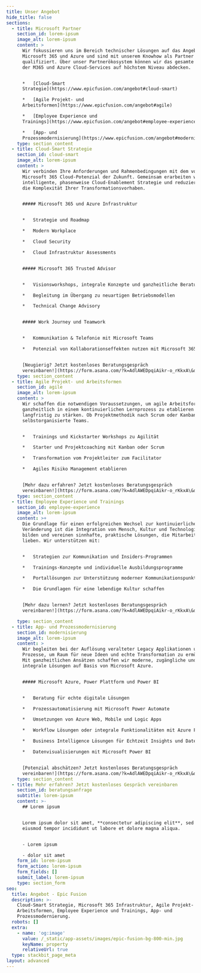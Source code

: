 ```yaml
---
title: Unser Angebot
hide_title: false
sections:
  - title: Microsoft Partner
    section_id: lorem-ipsum
    image_alt: lorem-ipsum
    content: >
      Wir fokussieren uns im Bereich technischer Lösungen auf das Angebot von
      Microsoft 365 und Azure und sind mit unserem Knowhow als Partner
      qualifiziert. Über unser Partnerökosystem können wir das gesamte Spektrum
      der M365 und Azure Cloud-Services auf höchstem Niveau abdecken.


      *   [Cloud-Smart
      Strategie](https://www.epicfusion.com/angebot#cloud-smart)

      *   [Agile Projekt- und
      Arbeitsformen](https://www.epicfusion.com/angebot#agile)

      *   [Employee Experience und
      Trainings](https://www.epicfusion.com/angebot#employee-experience)

      *   [App- und
      Prozessmodernisierung](https://www.epicfusion.com/angebot#modernisierung)
    type: section_content
  - title: Cloud-Smart Strategie
    section_id: cloud-smart
    image_alt: lorem-ipsum
    content: >
      Wir verbinden Ihre Anforderungen und Rahmenbedingungen mit dem vollen
      Microsoft 365 Cloud-Potenzial der Zukunft. Gemeinsam erarbeiten wir eine
      intelligente, phasenweise Cloud-Enablement Strategie und reduzieren damit
      die Komplexität Ihrer Transformationsvorhaben.


      ##### Microsoft 365 und Azure Infrastruktur


      *   Strategie und Roadmap

      *   Modern Workplace

      *   Cloud Security

      *   Cloud Infrastruktur Assessments


      ##### Microsoft 365 Trusted Advisor


      *   Visionsworkshops, integrale Konzepte und ganzheitliche Beratung

      *   Begleitung im Übergang zu neuartigen Betriebsmodellen

      *   Technical Change Advisory


      ##### Work Journey und Teamwork


      *   Kommunikation & Telefonie mit Microsoft Teams

      *   Potenzial von Kollaborationseffekten nutzen mit Microsoft 365


      [Neugierig? Jetzt kostenloses Beratungsgespräch
      vereinbaren!](https://form.asana.com/?k=AdlAWEDpqiAikr-o_rKkxA\&d=1200129872637977)
    type: section_content
  - title: Agile Projekt- und Arbeitsformen
    section_id: agile
    image_alt: lorem-ipsum
    content: >
      Wir schaffen die notwendigen Voraussetzungen, um agile Arbeitsformen
      ganzheitlich in einem kontinuierlichen Lernprozess zu etablieren und
      langfristig zu stärken. Ob Projektmethodik nach Scrum oder Kanban, oder
      selbstorganisierte Teams.


      *   Trainings und Kickstarter Workshops zu Agilität

      *   Starter und Projektcoaching mit Kanban oder Scrum

      *   Transformation vom Projektleiter zum Facilitator

      *   Agiles Risiko Management etablieren


      [Mehr dazu erfahren? Jetzt kostenloses Beratungsgespräch
      vereinbaren!](https://form.asana.com/?k=AdlAWEDpqiAikr-o_rKkxA\&d=1200129872637977)
    type: section_content
  - title: Employee Experience und Trainings
    section_id: employee-experience
    image_alt: lorem-ipsum
    content: >+
      Die Grundlage für einen erfolgreichen Wechsel zur kontinuierlichen
      Veränderung ist die Integration von Mensch, Kultur und Technologie. Wir
      bilden und vereinen sinnhafte, praktische Lösungen, die Mitarbeitende
      lieben. Wir unterstützen mit:


      *   Strategien zur Kommunikation und Insiders-Programmen

      *   Trainings-Konzepte und individuelle Ausbildungsprogramme

      *   Portallösungen zur Unterstützung moderner Kommunikationspunkte

      *   Die Grundlagen für eine lebendige Kultur schaffen


      [Mehr dazu lernen? Jetzt kostenloses Beratungsgespräch
      vereinbaren!](https://form.asana.com/?k=AdlAWEDpqiAikr-o_rKkxA\&d=1200129872637977)

    type: section_content
  - title: App- und Prozessmodernisierung
    section_id: modernisierung
    image_alt: lorem-ipsum
    content: >
      Wir begleiten bei der Auflösung veralteter Legacy Applikationen und
      Prozesse, um Raum für neue Ideen und echte Transformation zu ermöglichen.
      Mit ganzheitlichen Ansätzen schaffen wir moderne, zugängliche und
      integrale Lösungen auf Basis von Microsoft Azure.


      ##### Microsoft Azure, Power Plattform und Power BI


      *   Beratung für echte digitale Lösungen

      *   Prozessautomatisierung mit Microsoft Power Automate

      *   Umsetzungen von Azure Web, Mobile und Logic Apps

      *   Workflow Lösungen oder integrale Funktionalitäten mit Azure Functions

      *   Business Intelligence Lösungen für Echtzeit Insights und Datenanalysen

      *   Datenvisualisierungen mit Microsoft Power BI


      [Potenzial abschätzen? Jetzt kostenloses Beratungsgespräch
      vereinbaren!](https://form.asana.com/?k=AdlAWEDpqiAikr-o_rKkxA\&d=1200129872637977)
    type: section_content
  - title: Mehr erfahren? Jetzt kostenloses Gespräch vereinbaren
    section_id: beratungsanfrage
    subtitle: lorem-ipsum
    content: >-
      ## Lorem ipsum


      Lorem ipsum dolor sit amet, **consectetur adipiscing elit**, sed do
      eiusmod tempor incididunt ut labore et dolore magna aliqua.


      - Lorem ipsum

      - dolor sit amet
    form_id: lorem-ipsum
    form_action: lorem-ipsum
    form_fields: []
    submit_label: lorem-ipsum
    type: section_form
seo:
  title: Angebot - Epic Fusion
  description: >-
    Cloud-Smart Strategie, Microsoft 365 Infrastruktur, Agile Projekt- und
    Arbeitsformen, Employee Experience und Trainings, App- und
    Prozessmodernierung.
  robots: []
  extra:
    - name: 'og:image'
      value: /_static/app-assets/images/epic-fusion-bg-800-min.jpg
      keyName: property
      relativeUrl: true
  type: stackbit_page_meta
layout: advanced
---
```

